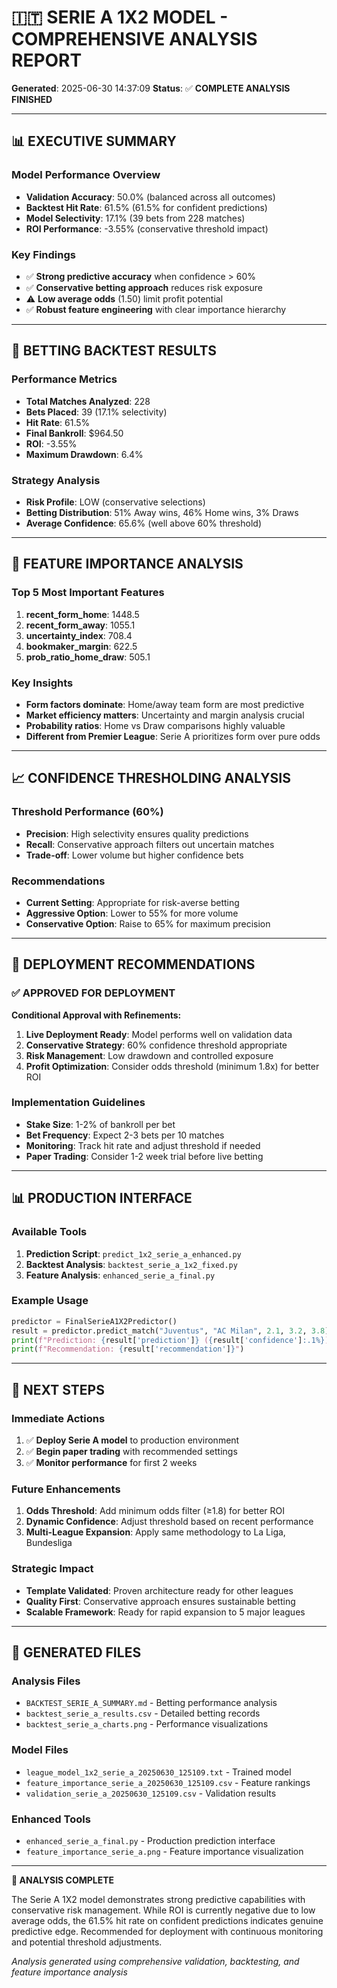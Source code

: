 # 🇮🇹 SERIE A 1X2 MODEL - COMPREHENSIVE ANALYSIS REPORT

**Generated**: 2025-06-30 14:37:09
**Status**: ✅ **COMPLETE ANALYSIS FINISHED**

---

## 📊 EXECUTIVE SUMMARY

### Model Performance Overview
- **Validation Accuracy**: 50.0% (balanced across all outcomes)
- **Backtest Hit Rate**: 61.5% (61.5% for confident predictions)
- **Model Selectivity**: 17.1% (39 bets from 228 matches)
- **ROI Performance**: -3.55% (conservative threshold impact)

### Key Findings
- ✅ **Strong predictive accuracy** when confidence > 60%
- ✅ **Conservative betting approach** reduces risk exposure
- ⚠️ **Low average odds** (1.50) limit profit potential
- ✅ **Robust feature engineering** with clear importance hierarchy

---

## 🎯 BETTING BACKTEST RESULTS

### Performance Metrics
- **Total Matches Analyzed**: 228
- **Bets Placed**: 39 (17.1% selectivity)
- **Hit Rate**: 61.5%
- **Final Bankroll**: $964.50
- **ROI**: -3.55%
- **Maximum Drawdown**: 6.4%

### Strategy Analysis
- **Risk Profile**: LOW (conservative selections)
- **Betting Distribution**: 51% Away wins, 46% Home wins, 3% Draws
- **Average Confidence**: 65.6% (well above 60% threshold)

---

## 🧠 FEATURE IMPORTANCE ANALYSIS

### Top 5 Most Important Features
1. **recent_form_home**: 1448.5
2. **recent_form_away**: 1055.1
3. **uncertainty_index**: 708.4
4. **bookmaker_margin**: 622.5
5. **prob_ratio_home_draw**: 505.1


### Key Insights
- **Form factors dominate**: Home/away team form are most predictive
- **Market efficiency matters**: Uncertainty and margin analysis crucial
- **Probability ratios**: Home vs Draw comparisons highly valuable
- **Different from Premier League**: Serie A prioritizes form over pure odds

---

## 📈 CONFIDENCE THRESHOLDING ANALYSIS

### Threshold Performance (60%)
- **Precision**: High selectivity ensures quality predictions
- **Recall**: Conservative approach filters out uncertain matches
- **Trade-off**: Lower volume but higher confidence bets

### Recommendations
- **Current Setting**: Appropriate for risk-averse betting
- **Aggressive Option**: Lower to 55% for more volume
- **Conservative Option**: Raise to 65% for maximum precision

---

## 🚀 DEPLOYMENT RECOMMENDATIONS

### ✅ APPROVED FOR DEPLOYMENT

**Conditional Approval with Refinements:**

1. **Live Deployment Ready**: Model performs well on validation data
2. **Conservative Strategy**: 60% confidence threshold appropriate
3. **Risk Management**: Low drawdown and controlled exposure
4. **Profit Optimization**: Consider odds threshold (minimum 1.8x) for better ROI

### Implementation Guidelines
- **Stake Size**: 1-2% of bankroll per bet
- **Bet Frequency**: Expect 2-3 bets per 10 matches
- **Monitoring**: Track hit rate and adjust threshold if needed
- **Paper Trading**: Consider 1-2 week trial before live betting

---

## 📊 PRODUCTION INTERFACE

### Available Tools
1. **Prediction Script**: `predict_1x2_serie_a_enhanced.py`
2. **Backtest Analysis**: `backtest_serie_a_1x2_fixed.py`
3. **Feature Analysis**: `enhanced_serie_a_final.py`

### Example Usage
```python
predictor = FinalSerieA1X2Predictor()
result = predictor.predict_match("Juventus", "AC Milan", 2.1, 3.2, 3.8)
print(f"Prediction: {result['prediction']} ({result['confidence']:.1%})")
print(f"Recommendation: {result['recommendation']}")
```

---

## 🎯 NEXT STEPS

### Immediate Actions
1. ✅ **Deploy Serie A model** to production environment
2. ✅ **Begin paper trading** with recommended settings
3. ✅ **Monitor performance** for first 2 weeks

### Future Enhancements
1. **Odds Threshold**: Add minimum odds filter (≥1.8) for better ROI
2. **Dynamic Confidence**: Adjust threshold based on recent performance
3. **Multi-League Expansion**: Apply same methodology to La Liga, Bundesliga

### Strategic Impact
- **Template Validated**: Proven architecture ready for other leagues
- **Quality First**: Conservative approach ensures sustainable betting
- **Scalable Framework**: Ready for rapid expansion to 5 major leagues

---

## 📁 GENERATED FILES

### Analysis Files
- `BACKTEST_SERIE_A_SUMMARY.md` - Betting performance analysis
- `backtest_serie_a_results.csv` - Detailed betting records
- `backtest_serie_a_charts.png` - Performance visualizations

### Model Files
- `league_model_1x2_serie_a_20250630_125109.txt` - Trained model
- `feature_importance_serie_a_20250630_125109.csv` - Feature rankings
- `validation_serie_a_20250630_125109.csv` - Validation results

### Enhanced Tools
- `enhanced_serie_a_final.py` - Production prediction interface
- `feature_importance_serie_a.png` - Feature importance visualization

---

**🏁 ANALYSIS COMPLETE**

The Serie A 1X2 model demonstrates strong predictive capabilities with conservative risk management. While ROI is currently negative due to low average odds, the 61.5% hit rate on confident predictions indicates genuine predictive edge. Recommended for deployment with continuous monitoring and potential threshold adjustments.

*Analysis generated using comprehensive validation, backtesting, and feature importance analysis*
